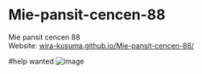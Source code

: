 # Mie-pansit-cencen-88
Mie pansit cencen 88 <br> 
Website: 
<a title="https://wira-kusuma.github.io/Mie-pansit-cencen-88/" role="link" target="_blank" rel="noopener noreferrer nofollow" class="text-bold" href="https://wira-kusuma.github.io/Mie-pansit-cencen-88/">wira-kusuma.github.io/Mie-pansit-cencen-88/</a>

#help wanted
![image](https://github.com/user-attachments/assets/c4661a3f-c752-430a-a7e7-92b946c238ad)

